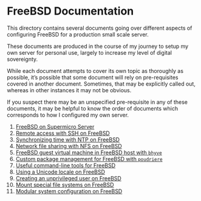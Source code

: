 # FreeBSD Documentation

This directory contains several documents going over different aspects of configuring FreeBSD for a production small scale server.

These documents are produced in the course of my journey to setup my own server for personal use, largely to increase my level of digital sovereignty.

While each document attempts to cover its own topic as thoroughly as possible, it’s possible that some document will rely on pre-requisites covered in another document. Sometimes, that may be explicitly called out, whereas in other instances it may not be obvious.

If you suspect there may be an unspecified pre-requisite in any of these documents, it may be helpful to know the order of documents which corresponds to how I configured my own server.

 1. [FreeBSD on Supermicro Server](freebsd-supermicro.md)
 2. [Remote access with SSH on FreeBSD](freebsd-remote-access-ssh.md)
 3. [Synchronizing time with NTP on FreeBSD](freebsd-network-time-synchronization-ntp.md)
 4. [Network file sharing with NFS on FreeBSD](freebsd-network-file-sharing-nfs.md)
 5. [FreeBSD guest virtual machine in FreeBSD host with `bhyve`](freebsd-bhyve-freebsd-guest.md)
 6. [Custom package management for FreeBSD with `poudriere`](freebsd-poudriere.md)
 7. [Useful command-line tools for FreeBSD](freebsd-command-line-tools.md)
 8. [Using a Unicode locale on FreeBSD](freebsd-unicode-locale.md)
 9. [Creating an unprivileged user on FreeBSD](freebsd-unprivileged-user.md)
 10. [Mount special file systems on FreeBSD](freebsd-special-file-systems.md)
 11. [Modular system configuration on FreeBSD](freebsd-modular-system-configuration.md)
